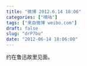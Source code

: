 ```yaml
---
title: "微博 2012.6.14 18:06"
categories: ["嘀咕"]
tags: ["来自微博 weibo.com"]
draft: false
slug: "drP7bu"
date: "2012-06-14 18:06:00"
---
```


<p>约在鲁迅故里见面。 ​​​​</p>
